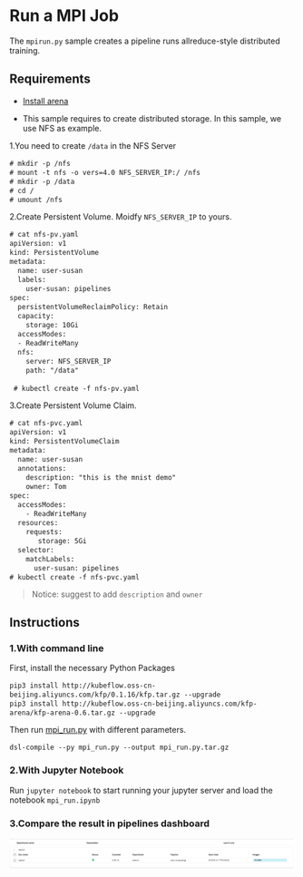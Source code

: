 # Run a MPI Job

The `mpirun.py` sample creates a pipeline runs allreduce-style distributed training.

## Requirements

- [Install arena](https://github.com/kubeflow/arena/blob/master/docs/installation/README.md)

- This sample requires to create distributed storage. In this sample, we use NFS as example.

1.You need to create `/data` in the NFS Server

```
# mkdir -p /nfs
# mount -t nfs -o vers=4.0 NFS_SERVER_IP:/ /nfs
# mkdir -p /data
# cd /
# umount /nfs
```

2\.Create Persistent Volume. Moidfy `NFS_SERVER_IP` to yours.

```
# cat nfs-pv.yaml
apiVersion: v1
kind: PersistentVolume
metadata:
  name: user-susan
  labels:
    user-susan: pipelines
spec:
  persistentVolumeReclaimPolicy: Retain
  capacity:
    storage: 10Gi
  accessModes:
  - ReadWriteMany
  nfs:
    server: NFS_SERVER_IP
    path: "/data"
    
 # kubectl create -f nfs-pv.yaml
```

3\.Create Persistent Volume Claim.

```
# cat nfs-pvc.yaml
apiVersion: v1
kind: PersistentVolumeClaim
metadata:
  name: user-susan
  annotations:
    description: "this is the mnist demo"
    owner: Tom
spec:
  accessModes:
    - ReadWriteMany
  resources:
    requests:
       storage: 5Gi
  selector:
    matchLabels:
      user-susan: pipelines
# kubectl create -f nfs-pvc.yaml
```

> Notice: suggest to add `description` and `owner`

## Instructions

### 1.With command line

First, install the necessary Python Packages
```shell
pip3 install http://kubeflow.oss-cn-beijing.aliyuncs.com/kfp/0.1.16/kfp.tar.gz --upgrade
pip3 install http://kubeflow.oss-cn-beijing.aliyuncs.com/kfp-arena/kfp-arena-0.6.tar.gz --upgrade
```

Then run [mpi_run.py](mpi_run.py) with different parameters.

```
dsl-compile --py mpi_run.py --output mpi_run.py.tar.gz
```

### 2.With Jupyter Notebook
Run `jupyter notebook` to start running your jupyter server and load the notebook `mpi_run.ipynb`


### 3.Compare the result in pipelines dashboard


![](demo.jpg)